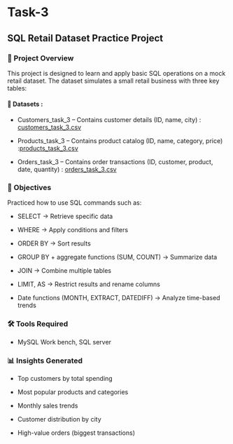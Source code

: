 # Task-3
## **SQL Retail Dataset Practice Project**
### 📌 Project Overview

This project is designed to learn and apply basic SQL operations on a mock retail dataset. The dataset simulates a small retail business with three key tables:

#### 📂 Datasets :

- Customers_task_3 – Contains customer details (ID, name, city) : [customers_task_3.csv](https://github.com/user-attachments/files/22167353/customers_task_3.csv)


- Products_task_3  – Contains product catalog (ID, name, category, price) :[products_task_3.csv](https://github.com/user-attachments/files/22167357/products_task_3.csv)

- Orders_task_3  – Contains order transactions (ID, customer, product, date, quantity) : [orders_task_3.csv](https://github.com/user-attachments/files/22167356/orders_task_3.csv)


### 🎯 Objectives

Practiced how to use SQL commands such as:

- SELECT → Retrieve specific data

- WHERE → Apply conditions and filters

- ORDER BY → Sort results

- GROUP BY + aggregate functions (SUM, COUNT) → Summarize data

- JOIN → Combine multiple tables

- LIMIT, AS → Restrict results and rename columns

- Date functions (MONTH, EXTRACT, DATEDIFF) → Analyze time-based trends

### 🛠 Tools Required

- MySQL Work bench, SQL server

### 📊 Insights Generated

- Top customers by total spending

- Most popular products and categories

- Monthly sales trends

- Customer distribution by city

- High-value orders (biggest transactions)

